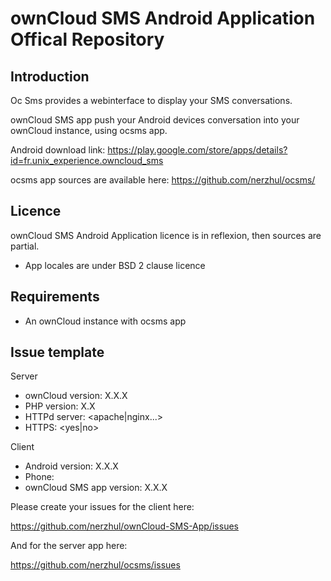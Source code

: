 # ownCloud SMS Android Application Offical Repository

## Introduction

Oc Sms provides a webinterface to display your SMS conversations.

ownCloud SMS app push your Android devices conversation into your ownCloud instance, using ocsms app.

Android download link: https://play.google.com/store/apps/details?id=fr.unix_experience.owncloud_sms

ocsms app sources are available here: https://github.com/nerzhul/ocsms/

## Licence

ownCloud SMS Android Application licence is in reflexion, then sources are partial.

- App locales are under BSD 2 clause licence

## Requirements
- An ownCloud instance with ocsms app


## Issue template

Server
- ownCloud version: X.X.X
- PHP version: X.X
- HTTPd server: <apache|nginx...>
- HTTPS: <yes|no>

Client
- Android version: X.X.X
- Phone: <phone-model>
- ownCloud SMS app version: X.X.X


Please create your issues for the client here:

https://github.com/nerzhul/ownCloud-SMS-App/issues

And for the server app here:

https://github.com/nerzhul/ocsms/issues
